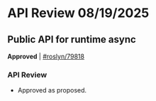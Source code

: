 # API Review 08/19/2025

## Public API for runtime async

**Approved** | [#roslyn/79818](https://github.com/dotnet/roslyn/issues/79818#issuecomment-3201494977)

### API Review

* Approved as proposed.
